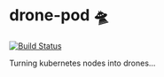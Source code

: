 # drone-pod 🛸

[![Build Status](https://cloud.drone.io/api/badges/danacr/drone-pod/status.svg)](https://cloud.drone.io/danacr/drone-pod)

Turning kubernetes nodes into drones...
